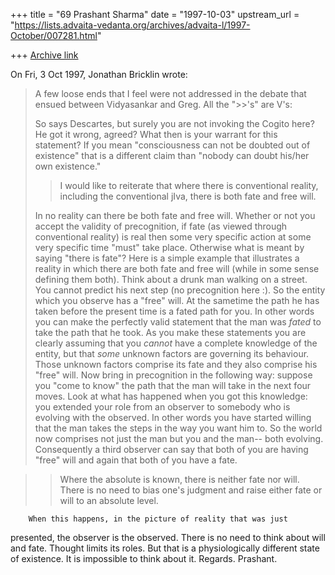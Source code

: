 +++
title = "69 Prashant Sharma"
date = "1997-10-03"
upstream_url = "https://lists.advaita-vedanta.org/archives/advaita-l/1997-October/007281.html"

+++
[Archive link](https://lists.advaita-vedanta.org/archives/advaita-l/1997-October/007281.html)

On Fri, 3 Oct 1997, Jonathan Bricklin wrote:

> A few loose ends that I feel were not addressed in the debate that ensued
> between Vidyasankar  and Greg.  All the ">>'s" are V's:
>
>
> So says Descartes, but surely you are not invoking the Cogito here?  He got
> it wrong, agreed?  What then is your warrant for this statement?  If you
> mean "consciousness can not be doubted out of existence" that is a
> different claim than "nobody can doubt his/her own existence."
>
> >I would like to reiterate that where there is conventional reality,
> >including the conventional jIva, there is both fate and free will.
>
> In no reality can there be both fate and free will.  Whether or not you
> accept the validity of precognition, if fate (as viewed through
> conventional reality) is real then some very specific action at some very
> specific time "must" take place.  Otherwise what is meant by saying "there
> is fate"?
        Here is a simple example that illustrates a reality in which there
are both fate and free will (while in some sense defining them both).
Think about a drunk man walking on a street. You cannot predict his next
step (no precognition here :).  So the entity which you observe has a
"free" will. At the sametime the path he has taken before the present time
is a fated path for you.  In other words you can make the perfectly valid
statement that the man was *fated* to take the path that he took. As
you make these statements you are clearly assuming that you *cannot* have
a complete knowledge of the entity, but that *some* unknown factors are
governing its behaviour.  Those unknown factors comprise its fate and they
also comprise his "free" will.  Now bring in precognition in the following
way: suppose you "come to know" the path that the man will take in the
next four moves.  Look at what has happened when you got this knowledge:
you extended your role from an observer to somebody who is evolving with the
observed.  In other words you have started willing that the man takes the
steps in the way you want him to.  So the world now comprises not just
the man but you and the man-- both evolving. Consequently a third observer
can say that both of you are having "free" will and again that both of you
have a fate.

> >Where the absolute is known, there is neither fate nor will. There is no
> need to
> >bias one's judgment and raise either fate or will to an absolute level.
>

        When this happens, in the picture of reality that was just
presented, the observer is the observed.  There is no need to think about
will and fate.  Thought limits its roles.  But that is a physiologically
different state of existence.  It is impossible to think about it.
Regards.
Prashant.

